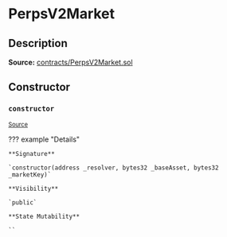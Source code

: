 # PerpsV2Market

## Description

**Source:** [contracts/PerpsV2Market.sol](https://github.com/Synthetixio/synthetix/tree/v2.71.2/contracts/PerpsV2Market.sol)

## Constructor

### `constructor`

<sub>[Source](https://github.com/Synthetixio/synthetix/tree/v2.71.2/contracts/PerpsV2Market.sol#L16)</sub>

??? example "Details"

    **Signature**

    `constructor(address _resolver, bytes32 _baseAsset, bytes32 _marketKey)`

    **Visibility**

    `public`

    **State Mutability**

    ``
